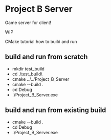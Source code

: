 # Project B Server
Game server for client!

WIP

CMake tutorial how to build and run


## build and run from scratch
- mkdir test_build
- cd .\test_build\
- cmake ../../Project_B_Server
- cmake --build .
- cd Debug
- .\Project_B_Server.exe


## build and run from existing build
- cmake --build .
- cd Debug
- .\Project_B_Server.exe